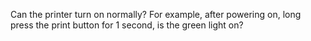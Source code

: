 Can the printer turn on normally?
For example, after powering on, long press the print button for 1 second, is the green light on?